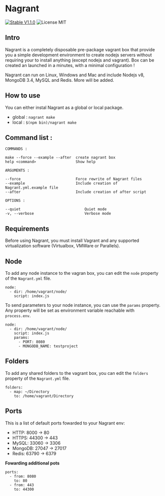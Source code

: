 # Nagrant
[![Stable V1.1.0](https://img.shields.io/badge/stable-v1.1.0-blue.svg)](https://www.npmjs.com/package/nagrant)
![License MIT](https://img.shields.io/badge/license-MIT-blue.svg)

## Intro
Nagrant is a completely disposable pre-package vagrant box that provide you a simple development environment to create nodejs servers without requiring your to install anything (except nodejs and vagrant). Box can be created an launched in a minutes, with a minimal configuration !

Nagrant can run on Linux, Windows and Mac and include Nodejs v8, MongoDB 3.4, MySQL and Redis. More will be added.

## How to use

You can either instal Nagrant as a global or local package.
- global : `nagrant make`
- local : `$(npm bin)/nagrant make`

## Command list :

	COMMANDS : 

	make --force --example --after	create nagrant box
	help <command>                	Show help

	ARGUMENTS : 

	--force                       	Force rewrite of Nagrant files
	--example                     	Include creation of Nagrant.yml.example file
	--after                       	Include creation of after script

	OPTIONS : 

	--quiet                      		Quiet mode
	-v, --verbose                		Verbose mode


## Requirements

Before using Nagrant, you must install Vagrant and any supported virtualization software (Virtualbox, VMWare or Parallels).

## Node

To add any node instance to the vagran box, you can edit the `node` property of the `Nagrant.yml` file.

	node:
	  - dir: /home/vagrant/node/
	    script: index.js

To send parameters to your node instance, you can use the `params` property. Any property will be set as environment variable reachable with `process.env`.

	node:
	  - dir: /home/vagrant/node/
	    script: index.js
	    params:
	   	  - PORT: 8080
	   	  - MONGODB_NAME: testproject


## Folders

To add any shared folders to the vagrant box, you can edit the `folders` property of the `Nagrant.yml` file.

	folders:
	  - map: ~/Directory
	    to: /home/vagrant/Directory

## Ports

This is a list of default ports fowarded to your Nagrant env:

- HTTP: 8000 → 80
- HTTPS: 44300 → 443
- MySQL: 33060 → 3306
- MongoDB: 27047 → 27017
- Redis: 63790 → 6379

**Fowarding additional pots**

	ports:
	  - from: 8080
	    to: 80
	  - from: 443
	    to: 44300
